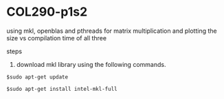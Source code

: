 # COL290-p1s2
using mkl, openblas and pthreads for matrix multiplication and plotting the size vs compilation time of all three 


steps


1) download mkl library using the following commands.

```$sudo apt-get update```

```$sudo apt-get install intel-mkl-full```
